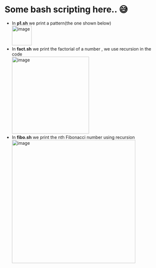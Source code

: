 # Some bash scripting here.. 😅
<ul>
<li>In <b>p1.sh</b> we print a pattern(the one shown below)
<br>
<img width="64" alt="image" src="https://user-images.githubusercontent.com/83173038/202842874-c39c0046-9524-494e-ac3d-a551ad4bb978.png"></li>
<li>In <b>fact.sh</b> we print the factorial of a number , we use recursion in the code
<br>
<img width="251" alt="image" src="https://user-images.githubusercontent.com/83173038/202844453-45b3baf2-c31c-42f4-8c12-9620f47911f9.png"></li>
<li>In <b>fibo.sh</b> we print the nth Fibonacci number using recursion
<br>
<img width="402" alt="image" src="https://user-images.githubusercontent.com/83173038/202845766-3b290d46-2717-4a32-83d8-005686cccd03.png"></li>
</ul>
